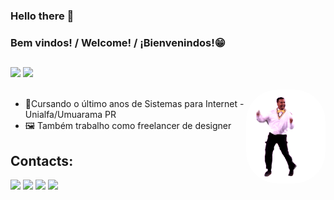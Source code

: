 ### Hello there 👋 
### Bem vindos! / Welcome! / ¡Bienvenindos!😁

##

<div>
  
  <img height="180em" src="https://github-readme-stats.vercel.app/api?username=MuriloVetrin&show_icons=true&theme=dark&include_all_commits=true&count_private=true"/>
  <img height="180em" src="https://github-readme-stats.vercel.app/api/top-langs/?username=MuriloVetrin&layout=compact&langs_count=16&theme=dark"/>
</div>

<div style="display: inline_block"><br>
<img align="right" height="150"  style="border-radius:50px;" alt="coding-time" src="cart.gif">
</div>

- 📝Cursando o último anos de Sistemas para Internet - Unialfa/Umuarama PR
- 🖼 Também trabalho como freelancer de designer

## Contacts:

<div>
  
  <a href="https://instagram.com/murilovetrin" target="_blank"><img src="https://img.shields.io/badge/-Instagram-%23E4405F?style=for-the-badge&logo=instagram&logoColor=white" target="_blank"></a>
  <a href="https://discord.gg/Murilo Vetrin#7820" target="_blank"><img src="https://img.shields.io/badge/Discord-7289DA?style=for-the-badge&logo=discord&logoColor=white" target="_blank"></a> 
  <a href = "mailto:contatomurilovtrindade@gmail.com"><img src="https://img.shields.io/badge/Gmail-D14836?style=for-the-badge&logo=gmail&logoColor=white" target="_blank"></a>
  <a href="https://www.linkedin.com/in/murilo-veetorazo-trindade-7942b6202" target="_blank"><img src="https://img.shields.io/badge/-LinkedIn-%230077B5?style=for-the-badge&logo=linkedin&logoColor=white" target="_blank"></a>
 
</div>

 
